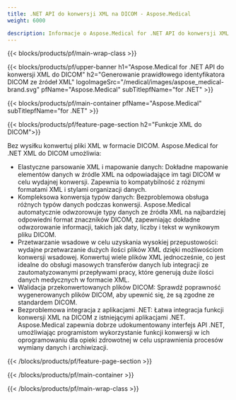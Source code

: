```yaml
---
title: .NET API do konwersji XML na DICOM - Aspose.Medical
weight: 6000

description: Informacje o Aspose.Medical for .NET API do konwersji XML na DICOM
---
```


{{< blocks/products/pf/main-wrap-class >}}

{{< blocks/products/pf/upper-banner h1="Aspose.Medical for .NET API do konwersji XML do DICOM" h2="Generowanie prawidłowego identyfikatora DICOM ze źródeł XML" logoImageSrc="/medical/images/aspose_medical-brand.svg" pfName="Aspose.Medical" subTitlepfName="for .NET" >}}

{{< blocks/products/pf/main-container pfName="Aspose.Medical" subTitlepfName="for .NET" >}}

{{< blocks/products/pf/feature-page-section h2="Funkcje XML do DICOM">}}

<p>Bez wysiłku konwertuj pliki XML w formacie DICOM. Aspose.Medical for .NET XML do DICOM umożliwia:</p>

<ul>
<li>Elastyczne parsowanie XML i mapowanie danych: Dokładne mapowanie elementów danych w źródle XML na odpowiadające im tagi DICOM w celu wydajnej konwersji. Zapewnia to kompatybilność z różnymi formatami XML i stylami organizacji danych.</li>
<li>Kompleksowa konwersja typów danych: Bezproblemowa obsługa różnych typów danych podczas konwersji. Aspose.Medical automatycznie odwzorowuje typy danych ze źródła XML na najbardziej odpowiedni format znaczników DICOM, zapewniając dokładne odwzorowanie informacji, takich jak daty, liczby i tekst w wynikowym pliku DICOM.</li>
<li>Przetwarzanie wsadowe w celu uzyskania wysokiej przepustowości: wydajne przetwarzanie dużych ilości plików XML dzięki możliwościom konwersji wsadowej. Konwertuj wiele plików XML jednocześnie, co jest idealne do obsługi masowych transferów danych lub integracji ze zautomatyzowanymi przepływami pracy, które generują duże ilości danych medycznych w formacie XML.</li>
<li>Walidacja przekonwertowanych plików DICOM: Sprawdź poprawność wygenerowanych plików DICOM, aby upewnić się, że są zgodne ze standardem DICOM.</li>
<li>Bezproblemowa integracja z aplikacjami .NET: Łatwa integracja funkcji konwersji XML na DICOM z istniejącymi aplikacjami .NET. Aspose.Medical zapewnia dobrze udokumentowany interfejs API .NET, umożliwiając programistom wykorzystanie funkcji konwersji w ich oprogramowaniu dla opieki zdrowotnej w celu usprawnienia procesów wymiany danych i archiwizacji.</li>
</ul>

{{< /blocks/products/pf/feature-page-section >}}

{{< /blocks/products/pf/main-container >}}

{{< /blocks/products/pf/main-wrap-class >}}